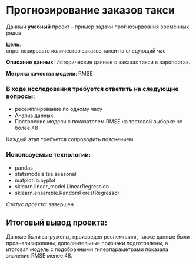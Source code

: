 # Прогнозирование заказов такси

Данный **учебный** проект - пример задачи прогнозирвоания временных рядов.

**Цель**:  
спрогнозировать количество заказов такси на следующий час

**Описание данных**:
Исторические данные о заказах такси в аэропортах.

**Метрика качества модели**: 
RMSE

### В ходе исследования требуется ответить на следующие вопросы:

- ресемплирование по одному часу
- Анализ данных
- Построение модели с показателем RMSE на тестовой выборке не более 48
  
Каждый этап требуется сопроводить пояснением.  

### Используемые технологии:

* pandas
* statsmodels.tsa.seasonal
* matplotlib.pyplot
* sklearn.linear_model.LinearRegression
* sklearn.ensemble.RandomForestRegressor

*Статус проекта*: завершен

## Итоговый вывод проекта: 

Данные были загружены, произведен респемплинг, также данные были проанализированы, дополнительные признаки подготовлены, а итоговая модель с подобранными гиперпараметрами показала значение RMSE менее 48. 